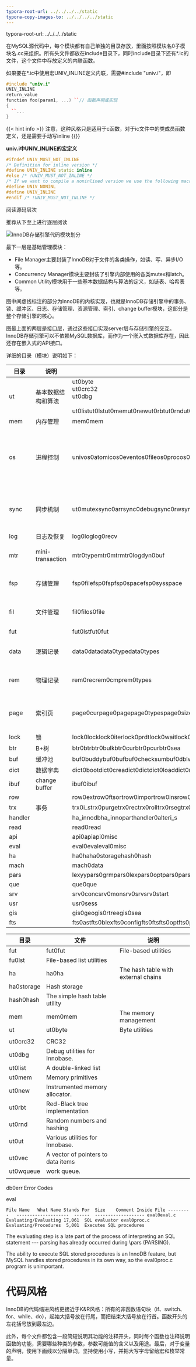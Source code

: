 ```yaml
---
typora-root-url: ../../../../static
typora-copy-images-to: ../../../../static
---
```


typora-root-url: ../../../../static

在MySQL源代码中，每个模块都有自己单独的目录存放，里面按照模块名0子模块名.cc来组织。所有头文件都放在include目录下，同时include目录下还有*.ic的文件，这个文件中存放定义的内联函数。

如果要在*.ic中使用宏UNIV_INLINE定义内联，需要#include "univ.i"，即

```c++
#include "univ.i"
UNIV_INLINE
return_value
function foo(param1, ...) ``// 函数声明或实现
{
  ``...
}
```

{{< hint info >}}
注意，这种风格只是适用于c函数，对于ic文件中的类成员函数定义，还是需要手动写inline
{{</hint>}}

**univ.i中UNIV_INLINE的宏定义**

```c++
#ifndef UNIV_MUST_NOT_INLINE
/* Definition for inline version */
#define UNIV_INLINE static inline
#else /* !UNIV_MUST_NOT_INLINE */
/* If we want to compile a noninlined version we use the following macro definitions: */
#define UNIV_NONINL
#define UNIV_INLINE
#endif /* !UNIV_MUST_NOT_INLINE */
```

阅读源码层次

推荐从下至上进行逐层阅读

![InnoDB存储引擎代码模块划分](/InnoDB存储引擎代码模块划分.png)

最下一层是基础管理模块：

- File Manager主要封装了InnoDB对于文件的各类操作，如读、写、异步I/O等。
- Concurrency Manager模块主要封装了引擎内部使用的各类mutex和latch。
- Common Utility模块用于一些基本数据结构与算法的定义，如链表、哈希表等。

图中间虚线标注的部分为InnoDB的内核实现，也就是InnoDB存储引擎中的事务、锁、缓冲区、日志、存储管理、资源管理、索引、change buffer模块，这部分是整个存储引擎的核心。

图最上面的两层是接口层，通过这些接口实现server层与存储引擎的交互。InnoDB存储引擎可以不依赖MySQL数据库，而作为一个嵌入式数据库存在，因此还存在嵌入式的API接口。

详细的目录（模块）说明如下：

| 目录    | 说明               | 文件                                                         |                                                              |
| ------- | ------------------ | ------------------------------------------------------------ | ------------------------------------------------------------ |
| ut      | 基本数据结构和算法 | ut0byte<br />ut0crc32<br />ut0dbg<br /><br />ut0listut0lstut0memut0newut0rbtut0rndut0vecut0wqueue | 内存双向链表 ib_list内存双向链表 ut_list                     |
| mem     | 内存管理           | mem0mem                                                      | 内存管理                                                     |
| os      | 进程控制           | univos0atomicos0eventos0fileos0procos0thread                 | 定义了POD、编译器hint、代码段宏Atomic Read-Modify-WriteOS Event getpid、大页分配内存PSI key、进程控制原语 |
| sync    | 同步机制           | ut0mutexsync0arrsync0debugsync0rwsync0syncsync0policy        | 定义了mutex的宏、mutex_init()和mutex_destroy()、MutexMonitor   MutexDebug |
| log     | 日志及恢复         | log0loglog0recv                                              | 重做日志恢复                                                 |
| mtr     | mini-transaction   | mtr0typemtr0mtrmtr0logdyn0buf                                | mtr相关定义mtr基本操作mtr日志操作mtr_buf_t                   |
| fsp     | 存储管理           | fsp0filefsp0fspfsp0spacefsp0sysspace                         | 数据文件物理文件结构与实现表空间系统表空间                   |
| fil     | 文件管理           | fil0filos0file                                               | 文件内存数据结构及相关文件操作底层文件操作实现               |
| fut     |                    | fut0lstfut0fut                                               | 磁盘双向链表 flst                                            |
| data    | 逻辑记录           | data0datadata0typedata0types                                 | 逻辑记录逻辑记录的操作逻辑记录数据结构                       |
| rem     | 物理记录           | rem0recrem0cmprem0types                                      | 物理记录物理记录的比较物理记录数据结构                       |
| page    | 索引页             | page0curpage0pagepage0typespage0sizepage0zip                 | 索引页中记录的定位、插入、删除索引页的维护类型定义           |
| lock    | 锁                 | lock0locklock0iterlock0prdtlock0waitlock0typeslock0priv      | 锁模式                                                       |
| btr     | B+树               | btr0btrbtr0bulkbtr0curbtr0pcurbtr0sea                        |                                                              |
| buf     | 缓冲池             | buf0buddybuf0bufbuf0checksumbuf0dblwrbuf0dumpbuf0flubuf0lrubuf0rea |                                                              |
| dict    | 数据字典           | dict0bootdict0creadict0dictdict0loaddict0memdict0statsdict0stats_bg |                                                              |
| ibuf    | change buffer      | ibuf0ibuf                                                    |                                                              |
| row     |                    | row0extrow0ftsortrow0importrow0insrow0logrow0mergerow0mysqlrow0purgerow0quiescerow0rowrow0selrow0truncrow0uninsrow0umodrow0undorow0updrow0vars |                                                              |
| trx     | 事务               | trx0i_strx0purgetrx0rectrx0rolltrx0rsegtrx0systrx0trxtrx0undo |                                                              |
| handler |                    | ha_innodbha_innoparthandler0alteri_s                         |                                                              |
| read    |                    | read0read                                                    |                                                              |
| api     |                    | api0apiapi0misc                                              |                                                              |
| eval    |                    | eval0evaleval0misc                                           |                                                              |
| ha      |                    | ha0haha0storagehash0hash                                     |                                                              |
| mach    |                    | mach0data                                                    |                                                              |
| pars    |                    | lexyypars0grmpars0lexpars0optpars0parspars0sym               |                                                              |
| que     |                    | que0que                                                      |                                                              |
| srv     |                    | srv0concsrv0monsrv0srvsrv0start                              |                                                              |
| usr     |                    | usr0sess                                                     |                                                              |
| gis     |                    | gis0geogis0rtreegis0sea                                      |                                                              |
| fts     |                    | fts0astfts0blexfts0configfts0ftsfts0optfts0parsfts0pluginfts0quefts0sqlfts0tlex |                                                              |



| 目录       | 文件                               | 说明                                |
| ---------- | ---------------------------------- | ----------------------------------- |
| fut        | fut0fut                            | File-based utilities                |
| fu0lst     | File-based list utilities          |                                     |
| ha         | ha0ha                              | The hash table with external chains |
| ha0storage | Hash storage                       |                                     |
| hash0hash  | The simple hash table utility      |                                     |
| mem        | mem0mem                            | The memory management               |
| ut         | ut0byte                            | Byte utilities                      |
|            |                                    |                                     |
| ut0crc32   | CRC32                              |                                     |
| ut0dbg     | Debug utilities for Innobase.      |                                     |
| ut0list    | A double-linked list               |                                     |
| ut0mem     | Memory primitives                  |                                     |
| ut0new     | Instrumented memory allocator.     |                                     |
| ut0rbt     | Red-Black tree implementation      |                                     |
| ut0rnd     | Random numbers and hashing         |                                     |
| ut0ut      | Various utilities for Innobase.    |                                     |
| ut0vec     | A vector of pointers to data items |                                     |
| ut0wqueue  | work queue.                        |                                     |
|            |                                    |                                     |

db0err Error Codes

eval

```
File Name   What Name Stands For  Size    Comment Inside File ---------   --------------------  ------  ------------------- eval0eval.c Evaluating/Evaluating 17,061  SQL evaluator eval0proc.c Evaluating/Procedures  5,001  Executes SQL procedures
```

The evaluating step is a late part of the process of interpreting an SQL statement --- parsing has already occurred during \pars (PARSING).

The ability to execute SQL stored procedures is an InnoDB feature, but MySQL handles stored procedures in its own way, so the eval0proc.c program is unimportant.

# 代码风格

InnoDB的代码缩进风格更接近于K&R风格：所有的非函数语句块（if、switch、for、while、do），起始大括号放在行尾，而把结束大括号放在行首。函数开头的左花括号放到最左边。

此外，每个文件都包含一段简短说明其功能的注释开头，同时每个函数也注释说明函数的功能，需要哪些种类的参数，参数可能值的含义以及用途。最后，对于变量的声明，使用下画线以分隔单词，坚持使用小写，并把大写字母留给宏和枚举常量。

